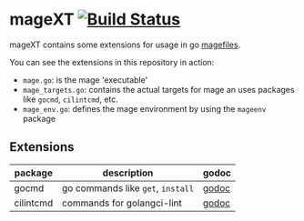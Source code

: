 # mageXT [![Build Status](https://travis-ci.org/pvormste/magext.svg?branch=master)](https://travis-ci.org/pvormste/magext)

mageXT contains some extensions for usage in go [magefiles](https://github.com/magefile/mage).

You can see the extensions in this repository in action:
 - `mage.go`: is the mage 'executable'
 - `mage_targets.go`: contains the actual targets for mage an uses packages like `gocmd`, `cilintcmd`, etc.
 - `mage_env.go`: defines the mage environment by using the `mageenv` package

## Extensions

| package | description | godoc |
| ------- | ----------- | ----- |
| gocmd | go commands like `get`, `install` | [godoc](https://godoc.org/github.com/pvormste/magext/gocmd) |
| cilintcmd | commands for golangci-lint | [godoc](https://godoc.org/github.com/pvormste/magext/cilintcmd) |